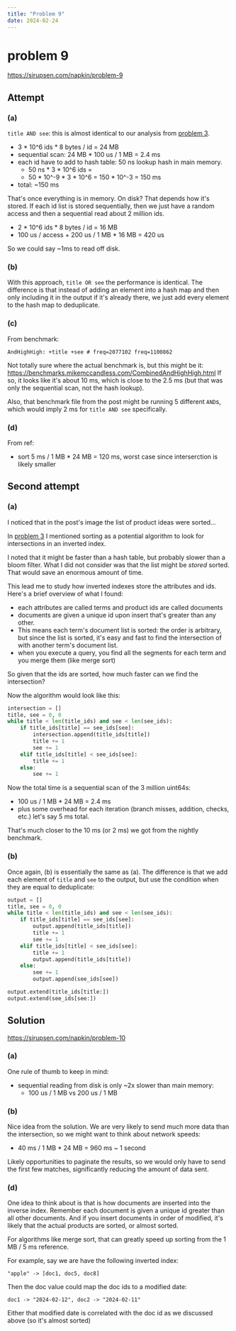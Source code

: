 ```yaml
---
title: "Problem 9"
date: 2024-02-24
---
```


# problem 9

https://sirupsen.com/napkin/problem-9

## Attempt

### (a)

`title AND see`: this is almost identical
to our analysis from [problem 3](../p3).
* 3 * 10^6 ids * 8 bytes / id = 24 MB
* sequential scan: 24 MB * 100 us / 1 MB = 2.4 ms 
* each id have to add to hash table: 50 ns lookup
  hash in main memory.
    * 50 ns * 3 * 10^6 ids = 
    * 50 * 10^-9 * 3 * 10^6 = 150 * 10^-3 = 150 ms
* total: ~150 ms 

That's once everything is in memory. On disk?
That depends how it's stored. If each id list
is stored sequentially, then we just have a random
access and then a sequential read about 2 million ids.
* 2 * 10^6 ids * 8 bytes / id = 16 MB
* 100 us / access + 200 us / 1 MB * 16 MB = 420 us

So we could say ~1ms to read off disk.

### (b)

With this approach, `title OR see` the performance
is identical. The difference is that instead of adding
an element into a hash map and then only including it
in the output if it's already there, we just add
every element to the hash map to deduplicate. 

### (c)

From benchmark:
```
AndHighHigh: +title +see # freq=2077102 freq=1100862
```

Not totally sure where the actual benchmark is,
but this might be it: https://benchmarks.mikemccandless.com/CombinedAndHighHigh.html
If so, it looks like it's about 10 ms, which is close
to the 2.5 ms (but that was only the sequential scan, not the hash lookup). 

Also, that benchmark file from the post might be
running 5 different `AND`s, which would imply 2 ms
for `title AND see` specifically.

### (d)

From ref:
* sort 5 ms / 1 MB * 24 MB = 120 ms, 
  worst case since interserction is likely smaller

## Second attempt

### (a)

I noticed that in the post's image the list of product
ideas were sorted...

In [problem 3](../p3) I mentioned sorting
as a potential algorithm to look for intersections
in an inverted index. 

I noted that it might be faster than a hash table,
but probably slower than a bloom filter. 
What I did not consider was that the list
might be _stored_ sorted. That would save an 
enormous amount of time. 

This lead me to study how inverted indexes store
the attributes and ids. Here's a brief overview
of what I found:
* each attributes are called terms and product ids
  are called documents
* documents are given a unique id upon insert that's
  greater than any other. 
* This means each term's document list is sorted:
  the order is arbitrary, but since the list is
  sorted, it's easy and fast to find the intersection
  of with another term's document list. 
* when you execute a query, you find all the segments
  for each term and you merge them (like merge sort)

So given that the ids are sorted, how much faster
can we find the intersection?

Now the algorithm would look like this:
```python
intersection = []
title, see = 0, 0
while title < len(title_ids) and see < len(see_ids):
    if title_ids[title] == see_ids[see]:
        intersection.append(title_ids[title])
        title += 1
        see += 1
    elif title_ids[title] < see_ids[see]:
        title += 1
    else:
        see += 1
```

Now the total time is a sequential scan of the
3 million uint64s: 
* 100 us / 1 MB * 24 MB = 2.4 ms
* plus some overhead for each iteration
  (branch misses, addition, checks, etc.)
  let's say 5 ms total.

That's much closer to the 10 ms (or 2 ms) we got
from the nightly benchmark. 

### (b)

Once again, (b) is essentially the same as (a).
The difference is that we add each element of
`title` and `see` to the output, but use the condition
when they are equal to deduplicate:

```python
output = []
title, see = 0, 0
while title < len(title_ids) and see < len(see_ids):
    if title_ids[title] == see_ids[see]:
        output.append(title_ids[title])
        title += 1
        see += 1
    elif title_ids[title] < see_ids[see]:
        title += 1
        output.append(title_ids[title])
    else:
        see += 1
        output.append(see_ids[see])

output.extend(title_ids[title:])
output.extend(see_ids[see:])
```

## Solution

https://sirupsen.com/napkin/problem-10

### (a)

One rule of thumb to keep in mind:
* sequential reading from disk is only 
  ~2x slower than main memory:
    * 100 us / 1 MB vs 200 us / 1 MB

### (b)

Nice idea from the solution. We are very
likely to send much more data than the intersection,
so we might want to think about network speeds:
* 40 ms / 1 MB * 24 MB = 960 ms ~ 1 second

Likely opportunities to paginate the results,
so we would only have to send the first few matches,
significantly reducing the amount of data sent.

### (d)

One idea to think about is that is how documents
are inserted into the inverse index. Remember each 
document is given a unique id greater than all other documents.
And if you insert documents in order of modified,
it's likely that the actual products are sorted, 
or almost sorted. 

For algorithms like merge sort, that can greatly speed
up sorting from the 1 MB / 5 ms reference.

For example, say we are have the following inverted index:
```
"apple" -> [doc1, doc5, doc8]
```
Then the doc value could map the doc ids to a modified date:
```
doc1 -> "2024-02-12", doc2 -> "2024-02-11"
```

Either that modified date is correlated with the doc id
as we discussed above (so it's almost sorted)
